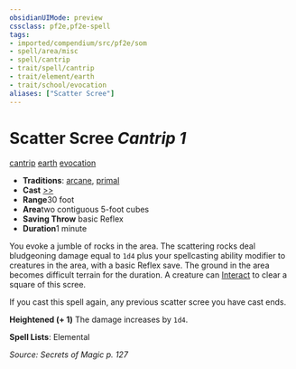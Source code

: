 ```yaml
---
obsidianUIMode: preview
cssclass: pf2e,pf2e-spell
tags:
- imported/compendium/src/pf2e/som
- spell/area/misc
- spell/cantrip
- trait/spell/cantrip
- trait/element/earth
- trait/school/evocation
aliases: ["Scatter Scree"]
---
```

# Scatter Scree *Cantrip 1*   
[cantrip](cantrip.md)  [earth](earth.md)  [evocation](evocation.md)  

- **Traditions**: [arcane](arcane.md), [primal](primal.md)
- **Cast** [>>](chapter-9-playing-the-game.md#Actions "Two-Action") 
- **Range**30 foot
- **Area**two contiguous 5-foot cubes
- **Saving Throw**  basic Reflex
- **Duration**1 minute

You evoke a jumble of rocks in the area. The scattering rocks deal bludgeoning damage equal to `1d4` plus your spellcasting ability modifier to creatures in the area, with a basic Reflex save. The ground in the area becomes difficult terrain for the duration. A creature can [Interact](interact.md) to clear a square of this scree.

If you cast this spell again, any previous scatter scree you have cast ends.

**Heightened (+ 1)** The damage increases by `1d4`.

**Spell Lists**: Elemental

*Source: Secrets of Magic p. 127*